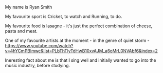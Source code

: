 My name is Ryan Smith

My favourite sport is Cricket, to watch and Running, to do.

My favourite food is lasagne - it's just the perfect combination of cheese, pasta and meat.

One of my favourite artists at the moment - in the genre of quiet storm - https://www.youtube.com/watch?v=4hYCmPBlmwc&list=PLbThTlyTdHwB10xvAJM_a6oMrL0NVAbf6&index=2 

Ineresting fact about me is that I sing well and initially wanted to go into the music industry, before studying.